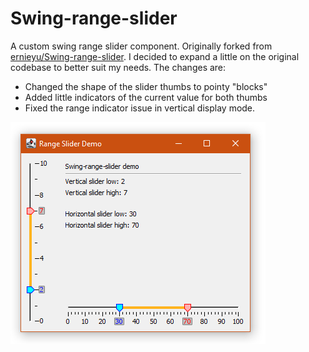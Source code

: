 # Swing-range-slider
A custom swing range slider component. Originally forked from [ernieyu/Swing-range-slider](https://github.com/ernieyu/Swing-range-slider).
I decided to expand a little on the original codebase to better suit my needs. The changes are:
- Changed the shape of the slider thumbs to pointy "blocks"
- Added little indicators of the current value for both thumbs
- Fixed the range indicator issue in vertical display mode.

![basic](demoscreen.PNG)